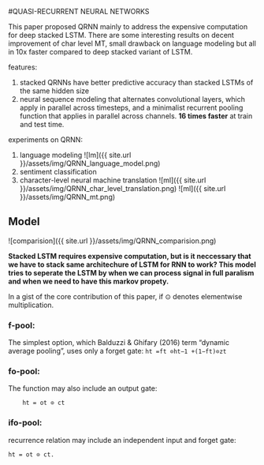#QUASI-RECURRENT NEURAL NETWORKS

This paper proposed QRNN mainly to address the expensive computation for deep stacked LSTM. There are some interesting results on decent improvement of char level MT, small drawback on language modeling but all in 10x faster compared to deep stacked variant of LSTM.

features:
1. stacked QRNNs have better predictive accuracy than stacked LSTMs of the same hidden size
2. neural sequence modeling that alternates convolutional layers, which apply in parallel across timesteps, and a minimalist recurrent pooling function that applies in parallel across channels. **16 times faster** at train and test time.

experiments on QRNN:
1. language modeling
![lm]({{ site.url }}/assets/img/QRNN_language_model.png)
2. sentiment classification
3. character-level neural machine translation
![ml]({{ site.url }}/assets/img/QRNN_char_level_translation.png)
![ml]({{ site.url }}/assets/img/QRNN_mt.png)


## Model
![comparision]({{ site.url }}/assets/img/QRNN_comparision.png)

**Stacked LSTM requires expensive computation, but is it neccessary that we have to stack same architechure of LSTM for RNN to work?
This model tries to seperate the LSTM by when we can process signal in full paralism and when we need to have this markov propety.**

In a gist of the core contribution of this paper, if ⊙ denotes elementwise multiplication.
### f-pool:
The simplest option, which Balduzzi & Ghifary (2016) term “dynamic average pooling”, uses only a forget gate:
	`ht =ft ⊙ht−1 +(1−ft)⊙zt`
	
### fo-pool:
The function may also include an output gate: 
```ct =ft ⊙ct−1 +(1−ft)⊙zt, 
	ht = ot ⊙ ct
```

### ifo-pool:
recurrence relation may include an independent input and forget gate:
```ct =ft ⊙ct−1 +it ⊙zt,
ht = ot ⊙ ct.
```

